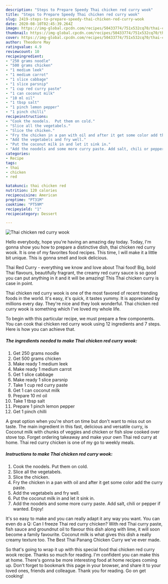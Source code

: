 ```yaml
---
description: "Steps to Prepare Speedy Thai chicken red curry wook"
title: "Steps to Prepare Speedy Thai chicken red curry wook"
slug: 2419-steps-to-prepare-speedy-thai-chicken-red-curry-wook
date: 2020-08-10T02:45:39.264Z
image: https://img-global.cpcdn.com/recipes/50433774/751x532cq70/thai-chicken-red-curry-wook-recipe-main-photo.jpg
thumbnail: https://img-global.cpcdn.com/recipes/50433774/751x532cq70/thai-chicken-red-curry-wook-recipe-main-photo.jpg
cover: https://img-global.cpcdn.com/recipes/50433774/751x532cq70/thai-chicken-red-curry-wook-recipe-main-photo.jpg
author: Theodore May
ratingvalue: 4.9
reviewcount: 10
recipeingredient:
- "250 grams noodle"
- "500 grams chicken"
- "1 medium leek"
- "1 medium carrot"
- "1 slice cabbage"
- "1 slice parsnip"
- "1 cup red curry paste"
- "1 can coconut milk"
- "10 ml oil"
- "1 tbsp salt"
- "1 pinch lemon pepper"
- "1 pinch chilli"
recipeinstructions:
- "Cook the noodels.  Put them on cold."
- "Slice all the vegetabels."
- "Slice the chicken."
- "Fry the chicken in a pan with oil and after it get some color add the curry paste."
- "Add the vegetabels and fry well."
- "Put the coconut milk in and let it sink in."
- "Add the noodels and some more curry paste. Add salt, chili or pepper if wanted. Enjoy!"
categories:
- Recipe
tags:
- thai
- chicken
- red

katakunci: thai chicken red 
nutrition: 120 calories
recipecuisine: American
preptime: "PT31M"
cooktime: "PT59M"
recipeyield: "1"
recipecategory: Dessert

---
```



![Thai chicken red curry wook](https://img-global.cpcdn.com/recipes/50433774/751x532cq70/thai-chicken-red-curry-wook-recipe-main-photo.jpg)

Hello everybody, hope you're having an amazing day today. Today, I'm gonna show you how to prepare a distinctive dish, thai chicken red curry wook. It is one of my favorites food recipes. This time, I will make it a little bit unique. This is gonna smell and look delicious.

Thai Red Curry - everything we know and love about Thai food! Big, bold Thai flavours, beautifully fragrant, the creamy red curry sauce is so good you can put anything in it and it will be amazing! This Thai chicken curry is case in point.

Thai chicken red curry wook is one of the most favored of recent trending foods in the world. It's easy, it's quick, it tastes yummy. It is appreciated by millions every day. They're nice and they look wonderful. Thai chicken red curry wook is something which I've loved my whole life.


To begin with this particular recipe, we must prepare a few components. You can cook thai chicken red curry wook using 12 ingredients and 7 steps. Here is how you can achieve that.

<!--inarticleads1-->

##### The ingredients needed to make Thai chicken red curry wook:

1. Get 250 grams noodle
1. Get 500 grams chicken
1. Make ready 1 medium leek
1. Make ready 1 medium carrot
1. Get 1 slice cabbage
1. Make ready 1 slice parsnip
1. Take 1 cup red curry paste
1. Get 1 can coconut milk
1. Prepare 10 ml oil
1. Take 1 tbsp salt
1. Prepare 1 pinch lemon pepper
1. Get 1 pinch chilli


A great option when you&#39;re short on time but don&#39;t want to miss out on taste. The main ingredient in this fast, delicious and versatile curry, is Coconut milk with chunks of veggies and chicken or fish slow cooked over stove top. Forget ordering takeaway and make your own Thai red curry at home. Thai red curry chicken is one of my go to weekly meals. 

<!--inarticleads2-->

##### Instructions to make Thai chicken red curry wook:

1. Cook the noodels.  Put them on cold.
1. Slice all the vegetabels.
1. Slice the chicken.
1. Fry the chicken in a pan with oil and after it get some color add the curry paste.
1. Add the vegetabels and fry well.
1. Put the coconut milk in and let it sink in.
1. Add the noodels and some more curry paste. Add salt, chili or pepper if wanted. Enjoy!


It&#39;s so easy to make and you can really adapt it any way you want. You can even do a Q: Can I freeze Thai red curry chicken? With red Thai curry paste, fish sauce and groundnut oil to flavour this dish along with lime, it will soon become a family favourite. Coconut milk is what gives this dish a really creamy texture too. The Best Thai Panang Chicken Curry we&#39;ve ever made. 

So that's going to wrap it up with this special food thai chicken red curry wook recipe. Thanks so much for reading. I'm confident you can make this at home. There's gonna be more interesting food at home recipes coming up. Don't forget to bookmark this page in your browser, and share it to your loved ones, friends and colleague. Thank you for reading. Go on get cooking!
